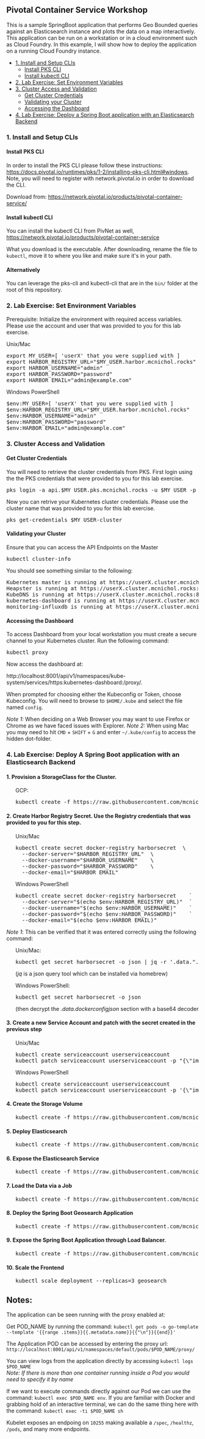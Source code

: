 ## Pivotal Container Service Workshop
This is a sample SpringBoot application that performs Geo Bounded queries against an Elasticsearch instance and plots the data on a map interactively. This application can be run on a workstation or in a cloud environment such as Cloud Foundry. In this example, I will show how to deploy the application on a running Cloud Foundry instance.
<!-- TOC depthFrom:3 depthTo:6 withLinks:1 updateOnSave:1 orderedList:0 -->

- [1. Install and Setup CLIs](#1-install-and-setup-clis)
	- [Install PKS CLI](#install-pks-cli)
	- [Install kubectl CLI](#install-kubectl-cli)
- [2. Lab Exercise: Set Environment Variables](#2-lab-exercise-set-environment-variables)
- [3. Cluster Access and Validation](#3-cluster-access-and-validation)
	- [Get Cluster Credentials](#get-cluster-credentials)
	- [Validating your Cluster](#validating-your-cluster)
	- [Accessing the Dashboard](#accessing-the-dashboard)
- [4. Lab Exercise: Deploy a Spring Boot application with an Elasticsearch Backend](#4-lab-exercise-deploy-a-springboot-application-with-an-elastic-search-backend)

<!-- /TOC -->

### 1. Install and Setup CLIs
#### Install PKS CLI
In order to install the PKS CLI please follow these instructions: https://docs.pivotal.io/runtimes/pks/1-2/installing-pks-cli.html#windows. Note, you will need to register with network.pivotal.io in order to download the CLI.

Download from: https://network.pivotal.io/products/pivotal-container-service/

#### Install kubectl CLI
You can install the kubectl CLI from PivNet as well, https://network.pivotal.io/products/pivotal-container-service

What you download is the executable. After downloading, rename the file to `kubectl`, move it to where you like and make sure it's in your path.

#### Alternatively
You can leverage the pks-cli and kubectl-cli that are in the `bin/` folder at the root of this repository.

### 2. Lab Exercise: Set Environment Variables
Prerequisite: Initialize the environment with required access variables. Please use the account and user that was provided to you for this lab exercise.

Unix/Mac
<pre>
export MY_USER=[ 'userX' that you were supplied with ]
export HARBOR_REGISTRY_URL="$MY_USER.harbor.mcnichol.rocks"
export HARBOR_USERNAME="admin"
export HARBOR_PASSWORD="password"
export HARBOR_EMAIL="admin@example.com"
</pre>

Windows PowerShell
<pre>
$env:MY_USER=[ 'userX' that you were supplied with ]
$env:HARBOR_REGISTRY_URL="$MY_USER.harbor.mcnichol.rocks"
$env:HARBOR_USERNAME="admin"
$env:HARBOR_PASSWORD="password"
$env:HARBOR_EMAIL="admin@example.com"
</pre>

### 3. Cluster Access and Validation
#### Get Cluster Credentials
You will need to retrieve the cluster credentials from PKS. First login using the the PKS credentials that were provided to you for this lab exercise.

<pre>pks login -a api.$MY_USER.pks.mcnichol.rocks -u $MY_USER -p password -k</pre>

Now you can retrive your Kubernetes cluster credentials. Please use the cluster name that was provided to you for this lab exercise.

<pre>pks get-credentials $MY_USER-cluster </pre>

#### Validating your Cluster
Ensure that you can access the API Endpoints on the Master
<pre>kubectl cluster-info</pre>

You should see something similar to the following:
<pre>
Kubernetes master is running at https://userX.cluster.mcnichol.rocks:8443
Heapster is running at https://userX.cluster.mcnichol.rocks:8443/api/v1/namespaces/kube-system/services/heapster/proxy
KubeDNS is running at https://userX.cluster.mcnichol.rocks:8443/api/v1/namespaces/kube-system/services/kube-dns:dns/proxy
kubernetes-dashboard is running at https://userX.cluster.mcnichol.rocks:8443/api/v1/namespaces/kube-system/services/https:kubernetes-dashboard:/proxy
monitoring-influxdb is running at https://userX.cluster.mcnichol.rocks:8443/api/v1/namespaces/kube-system/services/monitoring-influxdb/proxy
</pre>

#### Accessing the Dashboard

To access Dashboard from your local workstation you must create a secure channel to your Kubernetes cluster. Run the following command:

<pre>kubectl proxy</pre>

Now access the dashboard at:

http://localhost:8001/api/v1/namespaces/kube-system/services/https:kubernetes-dashboard:/proxy/.

When prompted for choosing either the Kubeconfig or Token, choose Kubeconfig.  You will need to browse to `$HOME/.kube` and select the file named `config`.

*Note 1:* When deciding on a Web Browser you may want to use Firefox or Chrome as we have faced issues with Explorer.
*Note 2:* When using Mac you may need to hit `CMD` + `SHIFT` + `G` and enter `~/.kube/config` to access the hidden dot-folder.

### 4. Lab Exercise: Deploy A Spring Boot application with an Elasticsearch Backend
#### 1. Provision a StorageClass for the Cluster. 

<ul>GCP:
<pre>kubectl create -f https://raw.githubusercontent.com/mcnichol/pks-workshop/master/app/Step_0_ProvisionStorageClass_GCP.yaml</pre>
</ul>


#### 2. Create Harbor Registry Secret. Use the Registry credentials that was provided to you for this step.
<ul>Unix/Mac
<pre>
kubectl create secret docker-registry harborsecret  \
  --docker-server="$HARBOR_REGISTRY_URL"  \
  --docker-username="$HARBOR_USERNAME"    \
  --docker-password="$HARBOR_PASSWORD"    \
  --docker-email="$HARBOR_EMAIL"
</pre>
</ul>

<ul>Windows PowerShell
<pre>
kubectl create secret docker-registry harborsecret    `
  --docker-server="$(echo $env:HARBOR_REGISTRY_URL)"  `
  --docker-username="$(echo $env:HARBOR_USERNAME)"    `
  --docker-password="$(echo $env:HARBOR_PASSWORD)"    `
  --docker-email="$(echo $env:HARBOR_EMAIL)"
</pre>
</ul>

*Note 1*: This can be verified that it was entered correctly using the following command:
<ul>Unix/Mac:
<pre>kubectl get secret harborsecret -o json | jq -r '.data.".dockerconfigjson"' | base64 --decode</pre> (<i>jq</i> is a json query tool which can be installed via homebrew)
</ul>
<ul>Windows PowerShell:
<pre>kubectl get secret harborsecret -o json</pre> (then decrypt the <i>.data.dockerconfigjson</i> section with a base64 decoder
</ul>

#### 3. Create a new Service Account and patch with the secret created in the previous step 
<ul>Unix/Mac
<pre>
kubectl create serviceaccount userserviceaccount
kubectl patch serviceaccount userserviceaccount -p "{\"imagePullSecrets\": [{\"name\": \"harborsecret\"}]}"
</pre>
</ul>

<ul>Windows PowerShell
<pre>
kubectl create serviceaccount userserviceaccount
kubectl patch serviceaccount userserviceaccount -p '{\"imagePullSecrets\": [{\"name\": \"harborsecret\"}]}'
</pre>
</ul>

#### 4. Create the Storage Volume
<ul><pre>kubectl create -f https://raw.githubusercontent.com/mcnichol/pks-workshop/master/app/Step_1_ProvisionStorage.yaml</pre></ul>

#### 5. Deploy Elasticsearch
<ul><pre>kubectl create -f https://raw.githubusercontent.com/mcnichol/pks-workshop/master/app/Step_2_DeployElasticsearch.yaml</pre></ul>

#### 6. Expose the Elasticsearch Service
<ul><pre>kubectl create -f https://raw.githubusercontent.com/mcnichol/pks-workshop/master/app/Step_3_ExposeElasticsearch.yaml</pre></ul>

#### 7. Load the Data via a Job
<ul><pre>kubectl create -f https://raw.githubusercontent.com/mcnichol/pks-workshop/master/app/Step_4_LoadData.yaml</pre></ul>

#### 8. Deploy the Spring Boot Geosearch Application
<ul><pre>kubectl create -f https://raw.githubusercontent.com/mcnichol/pks-workshop/master/app/Step_5_DeploySpringBootApp.yaml</pre></ul>

#### 9. Expose the Spring Boot Application through Load Balancer. 

<ul><pre>kubectl create -f https://raw.githubusercontent.com/mcnichol/pks-workshop/master/app/Step_6_ExposeSpringBootApp.yaml</pre></ul>

#### 10. Scale the Frontend
<ul><pre>kubectl scale deployment --replicas=3 geosearch</pre></ul>

## Notes:
The application can be seen running with the proxy enabled at:  

Get POD_NAME by running the command:  `kubectl get pods -o go-template --template '{{range .items}}{{.metadata.name}}{{"\n"}}{{end}}'`  

The Application POD can be accessed by entering the proxy url: `http://localhost:8001/api/v1/namespaces/default/pods/$POD_NAME/proxy/`  

You can view logs from the application directly by accessing `kubectl logs $POD_NAME`  
*Note: If there is more than one container running inside a Pod you would need to specify it by name*  

If we want to execute commands directly against our Pod we can use the command: `kubectl exec $POD_NAME env`. If you are familiar with Docker and grabbing hold of an interactive terminal, we can do the same thing here with the command: `kubectl exec -ti $POD_NAME sh`  

Kubelet exposes an endpoing on `10255` making available a `/spec`, `/healthz`, `/pods`, and many more endpoints.
